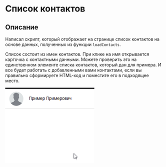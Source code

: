 # Список контактов

## Описание

Написал скрипт, который отображает на странице список контактов на основе данных, полученных из функции `loadContacts`.

Список состоит из имен контактов. При клике на имя открывается карточка с контактными данными.  Можете проверить это на единственном элементе списка контактов, который дан для примера. И все будет работать с добавленными вами контактами, если вы правильно сформируете HTML-код и поместите его в подходящее место.

![Пример карточки](contact-list.gif)